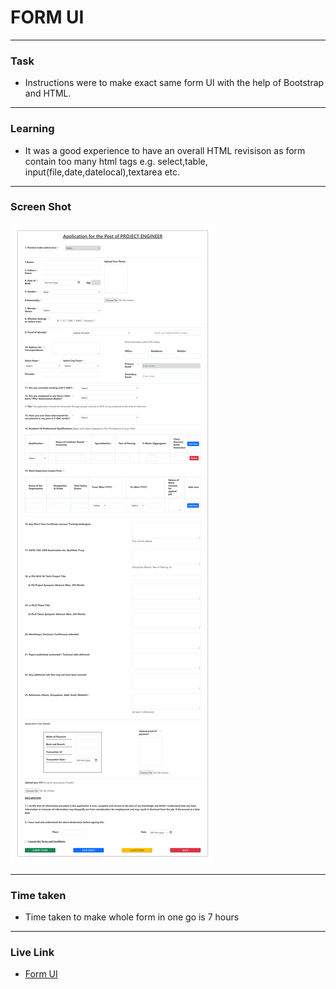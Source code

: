 # FORM UI

---

### Task

- Instructions were to make exact same form UI with the help of Bootstrap and HTML.

---

### Learning

- It was a good experience to have an overall HTML revisison as form contain too many html tags e.g. select,table, input(file,date,datelocal),textarea etc.

---

### Screen Shot

![pic1](./screenshot.png)

---

### Time taken

- Time taken to make whole form in one go is 7 hours

---

### Live Link

- [Form UI](https://basic-form-ui.netlify.app/)
